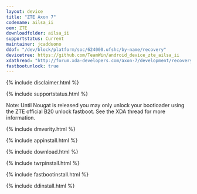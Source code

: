 ```yaml
---
layout: device
title: "ZTE Axon 7"
codename: ailsa_ii
oem: ZTE
downloadfolder: ailsa_ii
supportstatus: Current
maintainer: jcadduono
ddof: "/dev/block/platform/soc/624000.ufshc/by-name/recovery"
devicetree: https://github.com/TeamWin/android_device_zte_ailsa_ii
xdathread: "http://forum.xda-developers.com/axon-7/development/recovery-official-twrp-zte-axon-7-t3515715"
fastbootunlock: true
---
```


{% include disclaimer.html %}

{% include supportstatus.html %}

<p class="text">Note: Until Nougat is released you may only unlock your bootloader using the ZTE official B20 unlock fastboot. See the XDA thread for more information.</p>

{% include dmverity.html %}

{% include appinstall.html %}

{% include download.html %}

{% include twrpinstall.html %}

{% include fastbootinstall.html %}

{% include ddinstall.html %}
